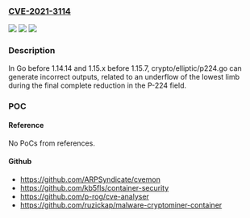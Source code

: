 ### [CVE-2021-3114](https://cve.mitre.org/cgi-bin/cvename.cgi?name=CVE-2021-3114)
![](https://img.shields.io/static/v1?label=Product&message=n%2Fa&color=blue)
![](https://img.shields.io/static/v1?label=Version&message=n%2Fa&color=blue)
![](https://img.shields.io/static/v1?label=Vulnerability&message=n%2Fa&color=brighgreen)

### Description

In Go before 1.14.14 and 1.15.x before 1.15.7, crypto/elliptic/p224.go can generate incorrect outputs, related to an underflow of the lowest limb during the final complete reduction in the P-224 field.

### POC

#### Reference
No PoCs from references.

#### Github
- https://github.com/ARPSyndicate/cvemon
- https://github.com/kb5fls/container-security
- https://github.com/p-rog/cve-analyser
- https://github.com/ruzickap/malware-cryptominer-container

